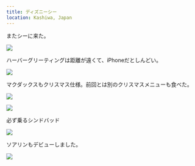 ```yaml
---
title: ディズニーシー
location: Kashiwa, Japan
---
```


またシーに来た。

![](https://ceshmina-photos.s3.ap-northeast-1.amazonaws.com/medium/201911/20191111-141358.jpg)

ハーバーグリーティングは距離が遠くて、iPhoneだとしんどい。

![](https://ceshmina-photos.s3.ap-northeast-1.amazonaws.com/medium/201911/20191111-150908.jpg)

マクダックスもクリスマス仕様。前回とは別のクリスマスメニューも食べた。

![](https://ceshmina-photos.s3.ap-northeast-1.amazonaws.com/medium/201911/20191111-151648.jpg)

![](https://ceshmina-photos.s3.ap-northeast-1.amazonaws.com/medium/201911/20191111-152705.jpg)

必ず乗るシンドバッド

![](https://ceshmina-photos.s3.ap-northeast-1.amazonaws.com/medium/201911/20191111-191212.jpg)

ソアリンもデビューしました。

![](https://ceshmina-photos.s3.ap-northeast-1.amazonaws.com/medium/201911/20191111-205058.jpg)

